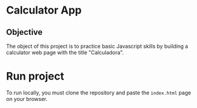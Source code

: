 # Calculator App

## Objective

The object of this project is to practice basic Javascript skills by building a calculator web page with the title "Calculadora".

# Run project

To run locally, you must clone the repository and paste the `index.html` page on your browser.
